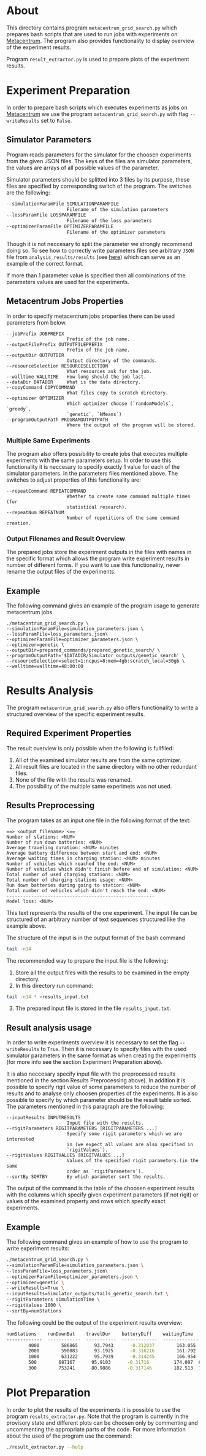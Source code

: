 # About
This directory contains program `metacentrum_grid_search.py` which prepares bash scripts that are 
used to run jobs with experiments on [Metacentrum](https://metavo.metacentrum.cz/). The program also
provides functionality to display overview of the experiment results.

Program `result_extractor.py` is used to prepare plots of the experiment results.


# Experiment Preparation
In order to prepare bash scripts which executes experiments as jobs on 
[Metacentrum](https://metavo.metacentrum.cz/) we use the program 
`metacentrum_grid_search.py` with flag `--writeResults` set to `False`.

## Simulator Parameters
Program reads parameters for the simulator for the choosen experiments from 
the given JSON files.
The keys of the files are simulator parameters, the values are 
arrays of all possible values of the parameter.

Simulator parameters should be splitted into 3 files by its purpose, these files are specified
by corresponding switch of the program. The switches are the following:

```bash
--simulationParamFile SIMULATIONPARAMFILE
                      Filename of the simulation parameters
--lossParamFile LOSSPARAMFILE
                      Filename of the loss parameters
--optimizerParamFile OPTIMIZERPARAMFILE
                      Filename of the optimizer parameters
```

Though it is not neccesary to split the parameter we strongly recommend 
doing so. To see how to correctly write parameters files see 
arbitrary `JSON` file from `analysis_results/results`
(see [here](https://github.com/dbeinhauer/bcs-source/tree/main/analysis_results/results)) 
which can serve as an example of the correct format.

If more than 1 parameter value is specified then all combinations of the 
parameters values are used for the experiments. 

## Metacentrum Jobs Properties
In order to specify metacentrum jobs properties there can be used parameters 
from below.

```
--jobPrefix JOBPREFIX
                      Prefix of the job name.
--outputFilePrefix OUTPUTFILEPREFIX
                      Prefix of the job name.
--outputDir OUTPUTDIR
                      Output directory of the commands.
--resourceSelection RESOURCESELECTION
                      What resources ask for the job.
--walltime WALLTIME   How long should the job last.
--dataDir DATADIR     What is the data directory.
--copyCommand COPYCOMMAND
                      What files copy to scratch directory.
--optimizer OPTIMIZER
                      Which optimizer choose (`randomModels`, `greedy`,
                      `genetic`, `kMeans`)
--programOutputPath PROGRAMOUTPUTPATH
                      Where the output of the program will be stored.
```

### Multiple Same Experiments
The program also offers possibility to create jobs that executes multiple
experiments with the same parameters setup. In order to use this functionality
it is neccesary to specify exactly 1 value for each of the simulator parameters.
in the parameters files mentioned above. The switches to adjust properties of 
this functionality are:

```
--repeatCommand REPEATCOMMAND
                      Whether to create same command multiple times (for
                      statistical research).
--repeatNum REPEATNUM
                      Number of repetitions of the same command creation.
```

### Output Filenames and Result Overview
The prepared jobs store the experiment outputs in the files with names in 
the specific format which allows the program write experiment results in number
of different forms. If you want to use this functionality, never rename the 
output files of the experiments.


## Example
The following command gives an example of the program usage to generate
metacentrum jobs.

```
./metacentrum_grid_search.py \
--simulationParamFile=simulation_parameters.json \
--lossParamFile=loss_parameters.json\
--optimizerParamFile=optimizer_parameters.json \
--optimizer=genetic \
--outputDir=prepared_commands/prepared_genetic_search/ \
--programOutputPath='$DATADIR/Simulator_outputs/genetic_search' \
--resourceSelection=select=1:ncpus=8:mem=4gb:scratch_local=30gb \
--walltime=walltime=48:00:00
```

# Results Analysis
The program `metacentrum_grid_search.py` also offers functionality
to write a structured overview of the specific experiment results.

## Required Experiment Properties
The result overview is only possible when the following is fullfiled:
1. All of the examined simulator results are from the same optimizer.
2. All result files are located in the same directory with no other redundant
files.
3. None of the file with the results was renamed.
4. The possibility of the multiple same experimets was not used.

## Results Preprocessing
The program takes as an input one file in the following format of the text:

```
==> <output_filename> <==
Number of stations: <NUM>
Number of run down batteries: <NUM>
Average traveling duration: <NUM> minutes
Average battery difference between start and end: <NUM>
Average waiting times in charging station: <NUM> minutes
Number of vehicles which reached the end: <NUM>
Number of vehicles which didn't finish before end of simulation: <NUM>
Total number of used charging stations: <NUM>
Total number of charging stations usage: <NUM>
Run down batteries during going to station: <NUM>
Total number of vehicles which didn't reach the end: <NUM>
------------------------------------------------------
Model loss: <NUM>

```

This text represents the results of the one experiment. The input file can be
structured of an arbitrary number of text sequences structured like the example above.

The structure of the input is in the output format of the bash command 

```bash
tail -n14
```

The recommended way to prepare the input file is the following:
1. Store all the output files with the results to be examined in the 
empty directory.
2. In this directory run command:

```bash
tail -n14 * >results_input.txt
```

3. The prepared input file is stored in the file `results_input.txt`.

## Result analysis usage
In order to write experiments overview it is necessary to set the flag
`--writeResults` to `True`. Then it is necessary to specify files with the used 
simulator parameters in the same format as when creating the experiments
(for more info see the section Experiment Preparation above).

It is also neccesary specify input file with the preprocessed results mentioned
in the section Results Preprocessing above). 
In addition it is possible to specify rigit value of some parameters to
reduce the number of results and to analyse only choosen properties of the
experiments. It is also possible to specify by which parameter should be the 
result table sorted. The parameters mentioned in this paragraph are the 
following:

```
--inputResults INPUTRESULTS
                      Input file with the results.
--rigitParameters RIGITPARAMETERS [RIGITPARAMETERS ...]
                      Specify some rigit parameters which we are interested
                      in (we expect all values are also specified in
                      `rigitValues`).
--rigitValues RIGITVALUES [RIGITVALUES ...]
                      Values of the specified rigit parameters.(in the same
                      order as `rigitParameters`).
--sortBy SORTBY       By which parameter sort the results.
```

The output of the command is the table of the choosen experiment results
with the columns which specify given experiment parameters (if not rigit)
or values of the examined property and rows which specify exact experiments.

## Example
The following command gives an example of how to use the program to write 
experiment results:

```bash
./metacentrum_grid_search.py \
--simulationParamFile=simulation_parameters.json \
--lossParamFile=loss_parameters.json\
--optimizerParamFile=optimizer_parameters.json \
--optimizer=genetic \
--writeResults=True \
--inputResults=Simulator_outputs/tails_genetic_search.txt \
--rigitParameters simulationTime \
--rigitValues 1000 \
--sortBy=numStations
```

The following could be the output of the experiment results overview:

```bash
numStations    runDownBat    travelDur    batteryDiff    waitingTime     bestLoss    numStations
-------------  ------------  -----------  -------------  -------------  -----------  -------------
        4000        586865      93.7943      -0.312037        163.055  5.90868e+07           4000
        2000        590083      93.1925      -0.316216        161.792  5.92086e+07           2000
        1000        631222      95.7939      -0.314245        166.954  6.32225e+07           1000
        500        687167      95.9103      -0.31716         174.007  6.8767e+07             500
        300        753241      80.9886      -0.317146        182.513  7.53544e+07            300
```

# Plot Preparation
In order to plot the results of the experiments it is possible to
use the program `results_extractor.py`. Note that the program is currently in 
the provisory state and different plots can be choosen only by commenting
and uncommenting the appropriate parts of the code. For more information
about the used of the program use the command:

```bash
./result_extractor.py --help
```